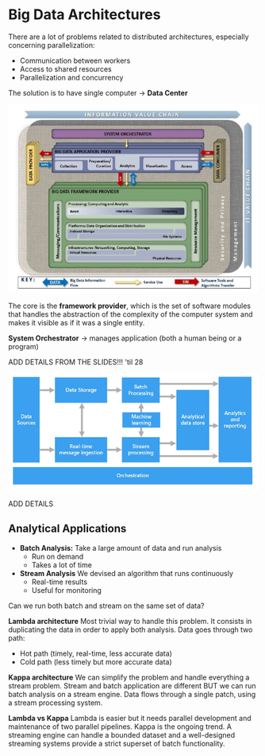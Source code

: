 # Big Data Architectures

There are a lot of problems related to distributed architectures, especially concerning parallelization:

- Communication between workers
- Access to shared resources
- Parallelization and concurrency

The solution is to have single computer -> **Data Center**

![](datacenter.jpg)

The core is the **framework provider**, which is the set of software modules that handles the abstraction of the complexity of the computer system and makes it visible as if it was a single entity.

**System Orchestrator** -> manages application (both a human being or a program)

ADD DETAILS FROM THE SLIDES!!! 'til 28

![](arch.jpg)

ADD DETAILS

## Analytical Applications

- **Batch Analysis:** Take a large amount of data and run analysis
    - Run on demand
    - Takes a lot of time
- **Stream Analysis** We devised an algorithm that runs continuously 
    - Real-time results
    - Useful for monitoring

Can we run both batch and stream on the same set of data?

**Lambda architecture**
Most trivial way to handle this problem. It consists in duplicating the data in order to apply both analysis.
Data goes through two path:

- Hot path (timely, real-time, less accurate data)
- Cold path (less timely but more accurate data)

**Kappa architecture**
We can simplify the problem and handle everything a stream problem.
Stream and batch application are different BUT we can run batch analysis on a stream engine.
Data flows through a single patch, using a stream processing system. 

**Lambda vs Kappa**
Lambda is easier but it needs parallel development and maintenance of two parallel pipelines. 
Kappa is the ongoing trend. A streaming engine can handle a bounded dataset and a well-designed streaming systems provide a strict superset of batch functionality.





